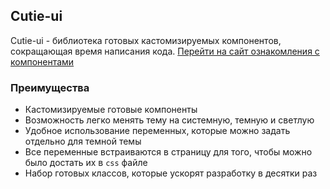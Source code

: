 ## Cutie-ui
Cutie-ui - библиотека готовых кастомизируемых компонентов, сокращающая время написания кода.
[Перейти на сайт ознакомления с компонентами]([https://travis-ci.org/joemccann/dillinger](https://qutie-ui-preview.vercel.app/)https://qutie-ui-preview.vercel.app)

### Преимущества
- Кастомизируемые готовые компоненты
- Возможность легко менять тему на системную, темную и светлую
- Удобное использование переменных, которые можно задать отдельно для темной темы
- Все переменные встраиваются в страницу для того, чтобы можно было достать их в `css` файле
- Набор готовых классов, которые ускорят разработку в десятки раз
